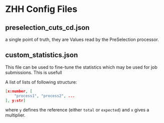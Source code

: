 # ZHH Config Files

## preselection_cuts_cd.json
a single point of truth, they are
Values read by the PreSelection processor. 

## custom_statistics.json

This file can be used to fine-tune the statistics which may be used for job submissions. This is usefull

A list of lists of following structure:

```json
[x:number, [
    "process1", "process2", ...
], y:str]
```

where `y` defines the reference (either `total` or `expected`) and `x` gives a multiplier.

